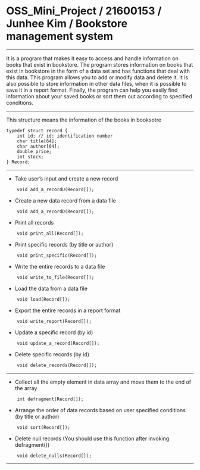 # OSS_Mini_Project / 21600153 / Junhee Kim / Bookstore management system

***

It is a program that makes it easy to access and handle information on books that exist in bookstore.
The program stores information on books that exist in bookstore in the form of a data set and has functions that deal with this data.
This program allows you to add or modify data and delete it.
It is also possible to store information in other data files, when it is possible to save it in a report format.
Finally, the program can help you easily find information about your saved books or sort them out according to specified conditions.
 
***
 
This structure means the information of the books in booksotre 

	typedef struct record {
		int id; // id: identification number   
  		char title[64];   
  		char author[64];   
  		double price;   
  		int stock;   
	} Record;

***

* Take user’s input and create a new record   
```
	void add_a_recordU(Record[]);
```

* Create a new data record from a data file   
```
	void add_a_recordD(Record[]);
```

* Print all records   
```
	void print_all(Record[]);
```

* Print specific records (by title or author)   
```
	void print_specific(Record[]);
```

* Write the entire records to a data file   
```
	void write_to_file(Record[]);
```

* Load the data from a data file   
```
	void load(Record[]);
```

* Export the entire records in a report format   
```
	void write_report(Record[]);
```

* Update a specific record (by id)   
```
	void update_a_record(Record[]);
```

* Delete specific records (by id)   
```
	void delete_records(Record[]);
```	

***

* Collect all the empty element in data array and move them to the end of the array   
```
	int defragment(Record[]);
```

* Arrange the order of data records based on user specified conditions (by title or author)   
```
	void sort(Record[]);
```

* Delete null records (You should use this function after invoking defragment())   
```
	void delete_nulls(Record[]);
```

***

